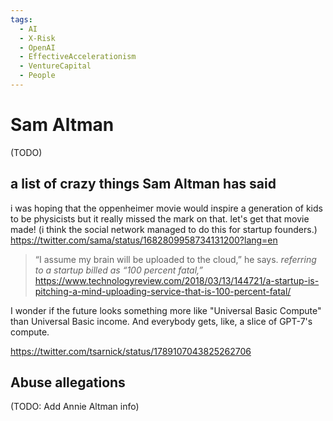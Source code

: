 ```yaml
---
tags:
  - AI
  - X-Risk
  - OpenAI
  - EffectiveAccelerationism
  - VentureCapital
  - People
---
```


# Sam Altman

(TODO)

## a list of crazy things Sam Altman has said

i was hoping that the oppenheimer movie would inspire a generation of kids to be physicists but it really missed the mark on that. let's get that movie made! (i think the social network managed to do this for startup founders.)
https://twitter.com/sama/status/1682809958734131200?lang=en


>“I assume my brain will be uploaded to the cloud,” he says.
*referring to a startup billed as “100 percent fatal,”*
https://www.technologyreview.com/2018/03/13/144721/a-startup-is-pitching-a-mind-uploading-service-that-is-100-percent-fatal/

I wonder if the future looks something more like "Universal Basic Compute" than Universal Basic income. And everybody gets, like, a slice of GPT-7's compute.

https://twitter.com/tsarnick/status/1789107043825262706

## Abuse allegations

(TODO: Add Annie Altman info)